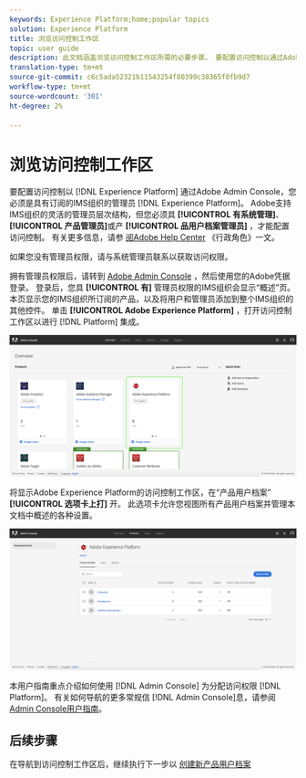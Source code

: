 ```yaml
---
keywords: Experience Platform;home;popular topics
solution: Experience Platform
title: 浏览访问控制工作区
topic: user guide
description: 此文档涵盖浏览访问控制工作区所需的必要步骤。 要配置访问控制以通过Adobe Admin Console进行Experience Platform，您必须是具有Experience Platform订阅的IMS组织的管理员。
translation-type: tm+mt
source-git-commit: c6c5ada52321b11543254f80399c38365f0fb9d7
workflow-type: tm+mt
source-wordcount: '301'
ht-degree: 2%

---
```



# 浏览访问控制工作区

要配置访问控制以 [!DNL Experience Platform] 通过Adobe Admin Console，您必须是具有订阅的IMS组织的管理员 [!DNL Experience Platform]。 Adobe支持IMS组织的灵活的管理员层次结构，但您必须具 **[!UICONTROL 有系统管理]**、 **[!UICONTROL 产品管理员]**&#x200B;或产 **[!UICONTROL 品用户档案管理员]** ，才能配置访问控制。 有关更多信息，请参 [阅Adobe Help Center](https://helpx.adobe.com/enterprise/using/admin-roles.html) 《行政角色》一文。

如果您没有管理员权限，请与系统管理员联系以获取访问权限。

拥有管理员权限后，请转到 [Adobe Admin Console](https://adminconsole.adobe.com) ，然后使用您的Adobe凭据登录。 登录后，您具 **[!UICONTROL 有]** 管理员权限的IMS组织会显示“概述”页。 本页显示您的IMS组织所订阅的产品，以及将用户和管理员添加到整个IMS组织的其他控件。 单击 **[!UICONTROL Adobe Experience Platform]** ，打开访问控制工作区以进行 [!DNL Platform] 集成。

![overview-page](../images/overview-page.png)

将显示Adobe Experience Platform的访问控制工作区，在“产品用户档案” **[!UICONTROL 选项卡上打]** 开。 此选项卡允许您视图所有产品用户档案并管理本文档中概述的各种设置。

![平台访问控制](../images/platform-access-control.png)

本用户指南重点介绍如何使用 [!DNL Admin Console] 为分配访问权限 [!DNL Platform]。 有关如何导航的更多常规信 [!DNL Admin Console]息，请参阅 [Admin Console用户指南](https://helpx.adobe.com/cn/enterprise/using/admin-console.html)。

## 后续步骤

在导航到访问控制工作区后，继续执行下一步以 [创建新产品用户档案](create-profile.md)